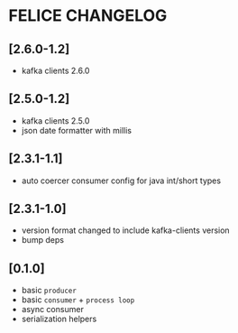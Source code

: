 # FELICE CHANGELOG

## [2.6.0-1.2]
- kafka clients 2.6.0

## [2.5.0-1.2]
- kafka clients 2.5.0
- json date formatter with millis

## [2.3.1-1.1]
- auto coercer consumer config for java int/short types

## [2.3.1-1.0]
- version format changed to include kafka-clients version
- bump deps

## [0.1.0]
- basic `producer`
- basic `consumer` + `process loop`
- async consumer
- serialization helpers

